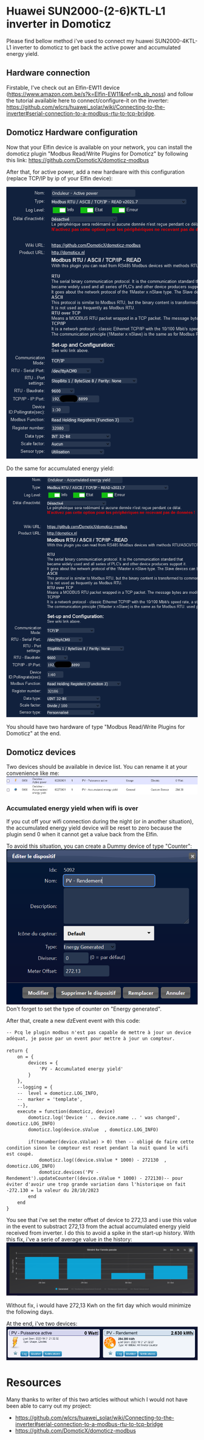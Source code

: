 # Huawei SUN2000-(2-6)KTL-L1 inverter in Domoticz
Please find bellow method i've used to connect my huawei SUN2000-4KTL-L1 inverter to domoticz to get back the active power and accumulated energy yield.

## Hardware connection
Firstable, I've check out an Elfin-EW11 device (https://www.amazon.com.be/s?k=Elfin-EW11&ref=nb_sb_noss) and follow the tutorial available here to connect/configure-it on the inverter: https://github.com/wlcrs/huawei_solar/wiki/Connecting-to-the-inverter#serial-connection-to-a-modbus-rtu-to-tcp-bridge. 


## Domoticz Hardware configuration
Now that your Elfin device is available on your network, you can install the domoticz plugin "Modbus Read/Write Plugins for Domoticz" by following this link: https://github.com/DomoticX/domoticz-modbus

After that, for active power, add a new hardware with this configuration (replace TCP/IP by ip of your Elfin device):

![Alt text](active_power_hardware.png)

Do the same for accumulated energy yield:

![Alt text](accumulated_power_hardware.png)

You should have two hardware of type "Modbus Read/Write Plugins for Domoticz" at the end.

## Domoticz devices
Two devices should be available in device list. You can rename it at your convenience like me:
![Alt text](device_list.png)

### Accumulated energy yield when wifi is over
If you cut off your wifi connection during the night (or in another situation), the accumulated energy yield device will be reset to zero because the plugin send 0 when it cannot get a value back from the Elfin.

To avoid this situation, you can create a Dummy device of type "Counter":
![Alt text](counter_device.png)
Don't forget to set the type of counter on "Energy generated".

After that, create a new dzEvent event with this code:
```
-- Pcq le plugin modbus n'est pas capable de mettre à jour un device adéquat, je passe par un event pour mettre à jour un compteur.

return {
	on = {
		devices = {
			'PV - Accumulated energy yield'
		}
	},
	--logging = {
	--	level = domoticz.LOG_INFO,
	--	marker = 'template',
	--},
	execute = function(domoticz, device)
		domoticz.log('Device ' .. device.name .. ' was changed', domoticz.LOG_INFO)
		domoticz.log(device.sValue  , domoticz.LOG_INFO)
		
		if(tonumber(device.sValue) > 0) then -- obligé de faire cette condition sinon le compteur est reset pendant la nuit quand le wifi est coupé.
		    domoticz.log((device.sValue * 1000) - 272130  , domoticz.LOG_INFO)
		    domoticz.devices('PV - Rendement').updateCounter((device.sValue * 1000) - 272130)-- pour éviter d'avoir une trop grande variation dans l'historique on fait -272.130 = la valeur du 28/10/2023
		end
	end
}
```

You see that i've set the meter offset of device to 272,13 and i use this value in the event to substract 272,13 from the actual accumulated energy yield received from inverter.
I do this to avoid a spike in the start-up history.
With this fix, i've a serie of average value in the history:
![Alt text](history_with_fix.png)

Without fix, i would have 272,13 Kwh on the firt day which would minimize the following days.

At the end, i've two devices:
![Alt text](devices.png)

# Resources
Many thanks to writer of this two articles without which I would not have been able to carry out my project:
- https://github.com/wlcrs/huawei_solar/wiki/Connecting-to-the-inverter#serial-connection-to-a-modbus-rtu-to-tcp-bridge
- https://github.com/DomoticX/domoticz-modbus

